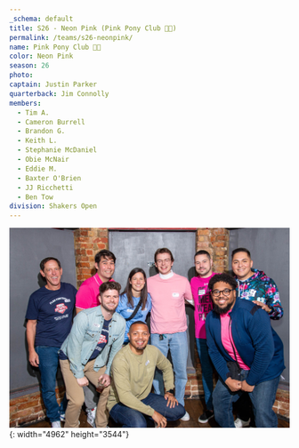 ```yaml
---
_schema: default
title: S26 - Neon Pink (Pink Pony Club 🐴💗)
permalink: /teams/s26-neonpink/
name: Pink Pony Club 🐴💗
color: Neon Pink
season: 26
photo:
captain: Justin Parker
quarterback: Jim Connolly
members:
  - Tim A.
  - Cameron Burrell
  - Brandon G.
  - Keith L.
  - Stephanie McDaniel
  - Obie McNair
  - Eddie M.
  - Baxter O'Brien
  - JJ Ricchetti
  - Ben Tow
division: Shakers Open
---
```

![](/img/da2-7048.jpg){: width="4962" height="3544"}